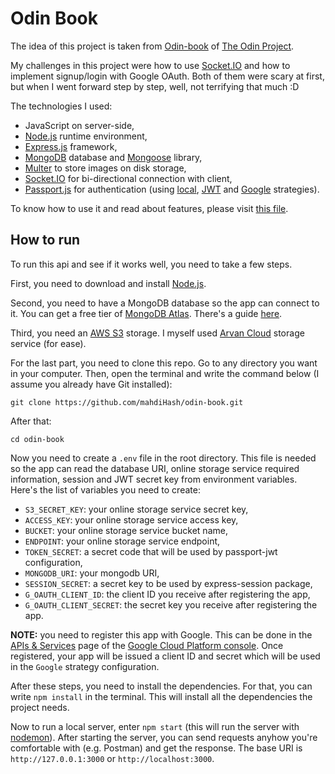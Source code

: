 # Odin Book

The idea of this project is taken from [Odin-book](https://www.theodinproject.com/lessons/nodejs-odin-book) of [The Odin Project](https://www.theodinproject.com).

My challenges in this project were how to use [Socket.IO](https://socket.io/) and how to implement signup/login with Google OAuth. Both of them were scary at first, but when I went forward step by step, well, not terrifying that much :D

The technologies I used:
- JavaScript on server-side,
- [Node.js](https://nodejs.org/en) runtime environment,
- [Express.js](https://expressjs.com) framework,
- [MongoDB](https://mongodb.com) database and [Mongoose](https://mongoosejs.com/) library,
- [Multer](https://github.com/expressjs/multer) to store images on disk storage,
- [Socket.IO](https://socket.io/) for bi-directional connection with client,
- [Passport.js](http://www.passportjs.org/) for authentication (using [local](https://www.passportjs.org/packages/passport-local/), [JWT](http://www.passportjs.org/packages/passport-jwt/) and [Google](https://www.passportjs.org/concepts/authentication/google/) strategies).

To know how to use it and read about features, please visit [this file](https://github.com/mahdiHash/odin-book/blob/master/how-to-use.md).

## How to run

To run this api and see if it works well, you need to take a few steps.

First, you need to download and install [Node.js](https://nodejs.org/en/download/).

Second, you need to have a MongoDB database so the app can connect to it. You can get a free tier of [MongoDB Atlas](https://www.mongodb.com/atlas/database). There's a guide [here](https://developer.mozilla.org/en-US/docs/Learn/Server-side/Express_Nodejs/mongoose#setting_up_the_mongodb_database). 

Third, you need an [AWS S3](https://aws.amazon.com/s3/) storage. I myself used [Arvan Cloud](https://www.arvancloud.com/en) storage service (for ease).

For the last part, you need to clone this repo. Go to any directory you want in your computer. Then, open the terminal and write the command below (I assume you already have Git installed):

```
git clone https://github.com/mahdiHash/odin-book.git
```  

After that:  

```
cd odin-book
```

Now you need to create a `.env` file in the root directory. This file is needed so the app can read the database URI, online storage service required information, session and JWT secret key from environment variables. Here's the list of variables you need to create:
- `S3_SECRET_KEY`: your online storage service secret key,
- `ACCESS_KEY`: your online storage service access key,
- `BUCKET`: your online storage service bucket name,
- `ENDPOINT`: your online storage service endpoint,
- `TOKEN_SECRET`: a secret code that will be used by passport-jwt configuration,
- `MONGODB_URI`: your mongodb URI,
- `SESSION_SECRET`: a secret key to be used by express-session package,
- `G_OAUTH_CLIENT_ID`: the client ID you receive after registering the app,
- `G_OAUTH_CLIENT_SECRET`: the secret key you receive after registering the app.

**NOTE:** you need to register this app with Google. This can be done in the [APIs & Services](https://console.cloud.google.com/apis) page of the [Google Cloud Platform console](https://console.cloud.google.com/). Once registered, your app will be issued a client ID and secret which will be used in the `Google` strategy configuration.

After these steps, you need to install the dependencies. For that, you can write `npm install` in the terminal. This will install all the dependencies the project needs.

Now to run a local server, enter `npm start` (this will run the server with [nodemon](https://github.com/remy/nodemon)). After starting the server, you can send requests anyhow you're comfortable with (e.g. Postman) and get the response. The base URI is `http://127.0.0.1:3000` or `http://localhost:3000`.
